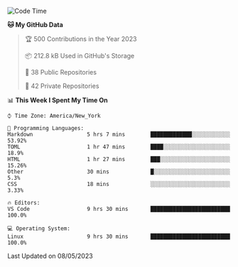 <!--START_SECTION:waka-->
![Code Time](http://img.shields.io/badge/Code%20Time-192%20hrs%2010%20mins-blue)

**🐱 My GitHub Data** 

> 🏆 500 Contributions in the Year 2023
 > 
> 📦 212.8 kB Used in GitHub's Storage 
 > 
> 📜 38 Public Repositories 
 > 
> 🔑 42 Private Repositories  
 > 
📊 **This Week I Spent My Time On** 

```text
⌚︎ Time Zone: America/New_York

💬 Programming Languages: 
Markdown                 5 hrs 7 mins        █████████████░░░░░░░░░░░░   53.92% 
TOML                     1 hr 47 mins        ████░░░░░░░░░░░░░░░░░░░░░   18.9% 
HTML                     1 hr 27 mins        ███░░░░░░░░░░░░░░░░░░░░░░   15.26% 
Other                    30 mins             █░░░░░░░░░░░░░░░░░░░░░░░░   5.3% 
CSS                      18 mins             ░░░░░░░░░░░░░░░░░░░░░░░░░   3.33%

🔥 Editors: 
VS Code                  9 hrs 30 mins       █████████████████████████   100.0%

💻 Operating System: 
Linux                    9 hrs 30 mins       █████████████████████████   100.0%

```


 Last Updated on 08/05/2023
<!--END_SECTION:waka-->